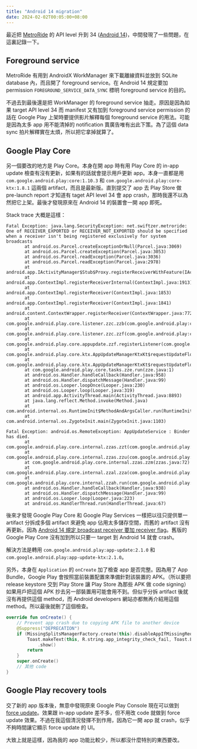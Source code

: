 ```yaml
---
title: "Android 14 migration"
date: 2024-02-02T00:05:00+08:00
---
```


最近把 [MetroRide](https://play.google.com/store/apps/details?id=net.swiftzer.metroride) 的 API level 升到 34 ([Android 14](https://developer.android.com/about/versions/14))，中間發現了一些問題，在這裏記錄一下。

## Foreground service

MetroRide 有用到 AndroidX WorkManager 來下載離線資料並放到 SQLite database 內，而且開了 foreground service。在 Android 14 規定要加 permission `FOREGROUND_SERVICE_DATA_SYNC` 標明 foreground service 的目的。

不過去到最後還是把 WorkManager 的 foreground service 抽走。原因是因為如果 target API level 34 而 manifest 又有加到 foreground service permission 的話在 Google Play 上架時要提供影片解釋每個 foreground service 的用法。可能是因為太多 app 用不能清掉的 notification 賣廣告唯有出此下策。為了這個 data sync 拍片解釋實在太煩，所以把它拿掉就算了。

## Google Play Core

另一個要改的地方是 Play Core。本身在開 app 時有用 Play Core 的 in-app update 檢查有沒有更新，如果有的話就會提示用戶更新 app。本身一直都是用 `com.google.android.play:core:1.10.3` 和 `com.google.android.play:core-ktx:1.8.1` 這兩個 artifact，而且是最新版。直到提交了 app 去 Play Store 做 pre-launch report 才知道有 taget API level 34 會 app crash，那時我還不以為然把它上架。最後才發現原來在 Android 14 的裝置會一開 app 即死。

Stack trace 大概是這樣：

```text
Fatal Exception: java.lang.SecurityException: net.swiftzer.metroride: One of RECEIVER_EXPORTED or RECEIVER_NOT_EXPORTED should be specified when a receiver isn't being registered exclusively for system broadcasts
       at android.os.Parcel.createExceptionOrNull(Parcel.java:3069)
       at android.os.Parcel.createException(Parcel.java:3053)
       at android.os.Parcel.readException(Parcel.java:3036)
       at android.os.Parcel.readException(Parcel.java:2978)
       at android.app.IActivityManager$Stub$Proxy.registerReceiverWithFeature(IActivityManager.java:6137)
       at android.app.ContextImpl.registerReceiverInternal(ContextImpl.java:1913)
       at android.app.ContextImpl.registerReceiver(ContextImpl.java:1853)
       at android.app.ContextImpl.registerReceiver(ContextImpl.java:1841)
       at android.content.ContextWrapper.registerReceiver(ContextWrapper.java:772)
       at com.google.android.play.core.listener.zzc.zzb(com.google.android.play:core@@1.10.3:3)
       at com.google.android.play.core.listener.zzc.zzf(com.google.android.play:core@@1.10.3:4)
       at com.google.android.play.core.appupdate.zzf.registerListener(com.google.android.play:core@@1.10.3:1)
       at com.google.android.play.core.ktx.AppUpdateManagerKtxKt$requestUpdateFlow$1$1.onSuccess(AppUpdateManagerKtx.kt:61)
       at com.google.android.play.core.ktx.AppUpdateManagerKtxKt$requestUpdateFlow$1$1.onSuccess(AppUpdateManagerKtx.kt:47)
       at com.google.android.play.core.tasks.zze.run(zze.java:1)
       at android.os.Handler.handleCallback(Handler.java:958)
       at android.os.Handler.dispatchMessage(Handler.java:99)
       at android.os.Looper.loopOnce(Looper.java:230)
       at android.os.Looper.loop(Looper.java:319)
       at android.app.ActivityThread.main(ActivityThread.java:8893)
       at java.lang.reflect.Method.invoke(Method.java)
       at com.android.internal.os.RuntimeInit$MethodAndArgsCaller.run(RuntimeInit.java:608)
       at com.android.internal.os.ZygoteInit.main(ZygoteInit.java:1103)
```

```text
Fatal Exception: android.os.RemoteException: AppUpdateService : Binder has died.
       at com.google.android.play.core.internal.zzas.zzt(com.google.android.play:core@@1.10.3:2)
       at com.google.android.play.core.internal.zzas.zzu(com.google.android.play:core@@1.10.3:2)
       at com.google.android.play.core.internal.zzas.zzm(zzas.java:72)
       at com.google.android.play.core.internal.zzal.zza(com.google.android.play:core@@1.10.3:6)
       at com.google.android.play.core.internal.zzah.run(com.google.android.play:core@@1.10.3)
       at android.os.Handler.handleCallback(Handler.java:938)
       at android.os.Handler.dispatchMessage(Handler.java:99)
       at android.os.Looper.loop(Looper.java:223)
       at android.os.HandlerThread.run(HandlerThread.java:67)
```

後來才發現 Google Play Core 和 Google Play Services 一樣把以往只提供單一 artifact 分拆成多個 artifact 來避免 app 佔用太多儲存空間，而舊的 artifact 沒有再更新。因為 [Android 14 規定 broadcast receiver 要加 receiver flag](https://developer.android.com/develop/background-work/background-tasks/broadcasts#context-registered-receivers)。舊版的 Google Play Core 沒有加到所以只要一 target 到 Android 14 就會 crash。

解決方法是轉用 `com.google.android.play:app-update:2.1.0` 和 `com.google.android.play:app-update-ktx:2.1.0`。

另外，本身在 `Application` 的 `onCreate` 加了檢查 app 是否完整。因為用了 App Bundle，Google Play 會按照當前裝置配置來準備針對該裝置的 APK。（所以要把 release keystore 交到 Play Store 讓 Play Store 為那些 APK 做 code signing）如果用戶把這個 APK 抄去另一部裝置用可能會用不到。但似乎分拆 artifact 後就沒有再提供這個 method，而 Android developers 網站亦都無再介紹用這個 method。所以最後就刪了這個檢查。

```kotlin
override fun onCreate() {
    // Prevent app crash due to copying APK file to another device
    @Suppress("DEPRECATION")
    if (MissingSplitsManagerFactory.create(this).disableAppIfMissingRequiredSplits()) {
        Toast.makeText(this, R.string.app_integrity_check_fail, Toast.LENGTH_SHORT)
            .show()
        return
    }
    super.onCreate()
    // 其他 code
}
```

## Google Play recovery tools

交了新的 app 版本後，無意中發現原來 Google Play Console 現在可以做到 [force update](https://android-developers.googleblog.com/2024/01/prompt-users-to-update-to-your-latest-app-version-google-play.html)。效果跟 in-app update 差不多，但不用改 code 就做到 force update 效果。不過在我這個清況發揮不到作用，因為它一開 app 就 crash，似乎不夠時間讓它顯示 force update 的 UI。

大致上就是這樣，因為我的 app 功能比較少，所以都沒什麼特別的東西要改。
